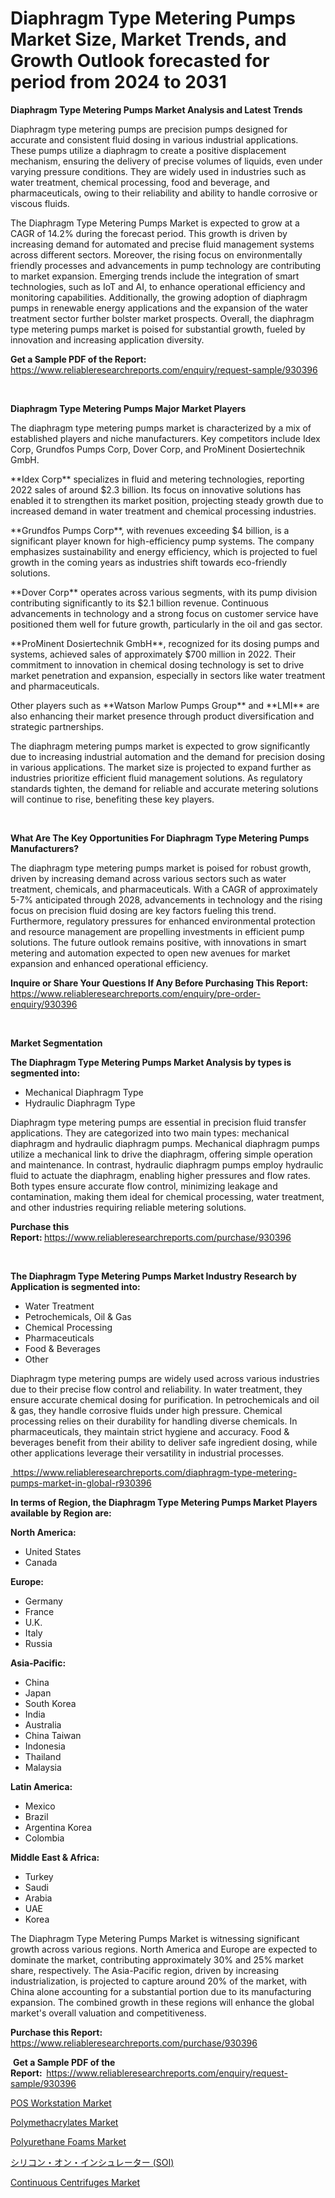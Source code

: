 <p><h1>Diaphragm Type Metering Pumps Market Size, Market Trends, and Growth Outlook forecasted for period from 2024 to 2031</h1></p><p><strong>Diaphragm Type Metering Pumps Market Analysis and Latest Trends</strong></p>
<p><p>Diaphragm type metering pumps are precision pumps designed for accurate and consistent fluid dosing in various industrial applications. These pumps utilize a diaphragm to create a positive displacement mechanism, ensuring the delivery of precise volumes of liquids, even under varying pressure conditions. They are widely used in industries such as water treatment, chemical processing, food and beverage, and pharmaceuticals, owing to their reliability and ability to handle corrosive or viscous fluids.</p><p>The Diaphragm Type Metering Pumps Market is expected to grow at a CAGR of 14.2% during the forecast period. This growth is driven by increasing demand for automated and precise fluid management systems across different sectors. Moreover, the rising focus on environmentally friendly processes and advancements in pump technology are contributing to market expansion. Emerging trends include the integration of smart technologies, such as IoT and AI, to enhance operational efficiency and monitoring capabilities. Additionally, the growing adoption of diaphragm pumps in renewable energy applications and the expansion of the water treatment sector further bolster market prospects. Overall, the diaphragm type metering pumps market is poised for substantial growth, fueled by innovation and increasing application diversity.</p></p>
<p><strong>Get a Sample PDF of the Report:&nbsp;</strong> <a href="https://www.reliableresearchreports.com/enquiry/request-sample/930396">https://www.reliableresearchreports.com/enquiry/request-sample/930396</a></p>
<p>&nbsp;</p>
<p><strong>Diaphragm Type Metering Pumps Major Market Players</strong></p>
<p><p>The diaphragm type metering pumps market is characterized by a mix of established players and niche manufacturers. Key competitors include Idex Corp, Grundfos Pumps Corp, Dover Corp, and ProMinent Dosiertechnik GmbH.</p><p>**Idex Corp** specializes in fluid and metering technologies, reporting 2022 sales of around $2.3 billion. Its focus on innovative solutions has enabled it to strengthen its market position, projecting steady growth due to increased demand in water treatment and chemical processing industries.</p><p>**Grundfos Pumps Corp**, with revenues exceeding $4 billion, is a significant player known for high-efficiency pump systems. The company emphasizes sustainability and energy efficiency, which is projected to fuel growth in the coming years as industries shift towards eco-friendly solutions.</p><p>**Dover Corp** operates across various segments, with its pump division contributing significantly to its $2.1 billion revenue. Continuous advancements in technology and a strong focus on customer service have positioned them well for future growth, particularly in the oil and gas sector.</p><p>**ProMinent Dosiertechnik GmbH**, recognized for its dosing pumps and systems, achieved sales of approximately $700 million in 2022. Their commitment to innovation in chemical dosing technology is set to drive market penetration and expansion, especially in sectors like water treatment and pharmaceuticals.</p><p>Other players such as **Watson Marlow Pumps Group** and **LMI** are also enhancing their market presence through product diversification and strategic partnerships.</p><p>The diaphragm metering pumps market is expected to grow significantly due to increasing industrial automation and the demand for precision dosing in various applications. The market size is projected to expand further as industries prioritize efficient fluid management solutions. As regulatory standards tighten, the demand for reliable and accurate metering solutions will continue to rise, benefiting these key players.</p></p>
<p>&nbsp;</p>
<p><strong>What Are The Key Opportunities For Diaphragm Type Metering Pumps Manufacturers?</strong></p>
<p><p>The diaphragm type metering pumps market is poised for robust growth, driven by increasing demand across various sectors such as water treatment, chemicals, and pharmaceuticals. With a CAGR of approximately 5-7% anticipated through 2028, advancements in technology and the rising focus on precision fluid dosing are key factors fueling this trend. Furthermore, regulatory pressures for enhanced environmental protection and resource management are propelling investments in efficient pump solutions. The future outlook remains positive, with innovations in smart metering and automation expected to open new avenues for market expansion and enhanced operational efficiency.</p></p>
<p><strong>Inquire or Share Your Questions If Any Before Purchasing This Report:</strong> <a href="https://www.reliableresearchreports.com/enquiry/pre-order-enquiry/930396">https://www.reliableresearchreports.com/enquiry/pre-order-enquiry/930396</a></p>
<p>&nbsp;</p>
<p><strong>Market Segmentation</strong></p>
<p><strong>The Diaphragm Type Metering Pumps Market Analysis by types is segmented into:</strong></p>
<p><ul><li>Mechanical Diaphragm Type</li><li>Hydraulic Diaphragm Type</li></ul></p>
<p><p>Diaphragm type metering pumps are essential in precision fluid transfer applications. They are categorized into two main types: mechanical diaphragm and hydraulic diaphragm pumps. Mechanical diaphragm pumps utilize a mechanical link to drive the diaphragm, offering simple operation and maintenance. In contrast, hydraulic diaphragm pumps employ hydraulic fluid to actuate the diaphragm, enabling higher pressures and flow rates. Both types ensure accurate flow control, minimizing leakage and contamination, making them ideal for chemical processing, water treatment, and other industries requiring reliable metering solutions.</p></p>
<p><strong>Purchase this Report:&nbsp;</strong><a href="https://www.reliableresearchreports.com/purchase/930396">https://www.reliableresearchreports.com/purchase/930396</a></p>
<p>&nbsp;</p>
<p><strong>The Diaphragm Type Metering Pumps Market Industry Research by Application is segmented into:</strong></p>
<p><ul><li>Water Treatment</li><li>Petrochemicals, Oil & Gas</li><li>Chemical Processing</li><li>Pharmaceuticals</li><li>Food & Beverages</li><li>Other</li></ul></p>
<p><p>Diaphragm type metering pumps are widely used across various industries due to their precise flow control and reliability. In water treatment, they ensure accurate chemical dosing for purification. In petrochemicals and oil & gas, they handle corrosive fluids under high pressure. Chemical processing relies on their durability for handling diverse chemicals. In pharmaceuticals, they maintain strict hygiene and accuracy. Food & beverages benefit from their ability to deliver safe ingredient dosing, while other applications leverage their versatility in industrial processes.</p></p>
<p><a href="https://www.reliableresearchreports.com/diaphragm-type-metering-pumps-market-in-global-r930396">&nbsp;https://www.reliableresearchreports.com/diaphragm-type-metering-pumps-market-in-global-r930396</a></p>
<p><strong>In terms of Region, the Diaphragm Type Metering Pumps Market Players available by Region are:</strong></p>
<p>
    <p> <strong> North America: </strong>
        <ul>
            <li>United States</li>
            <li>Canada</li>
        </ul>
        </p> 
    <p> <strong> Europe: </strong>
        <ul>
            <li>Germany</li>
            <li>France</li>
            <li>U.K.</li>
            <li>Italy</li>
            <li>Russia</li>
        </ul>
        </p> 
    <p> <strong> Asia-Pacific: </strong>
        <ul>
            <li>China</li>
            <li>Japan</li>
            <li>South Korea</li>
            <li>India</li>
            <li>Australia</li>
            <li>China Taiwan</li>
            <li>Indonesia</li>
            <li>Thailand</li>
            <li>Malaysia</li>
        </ul>
        </p> 
    <p> <strong> Latin America: </strong>
        <ul>
            <li>Mexico</li>
            <li>Brazil</li>
            <li>Argentina Korea</li>
            <li>Colombia</li>
        </ul>
        </p> 
    <p> <strong> Middle East & Africa: </strong>
        <ul>
            <li>Turkey</li>
            <li>Saudi</li>
            <li>Arabia</li>
            <li>UAE</li>
            <li>Korea</li>
        </ul>
    </p>
    </p>
<p><p>The Diaphragm Type Metering Pumps Market is witnessing significant growth across various regions. North America and Europe are expected to dominate the market, contributing approximately 30% and 25% market share, respectively. The Asia-Pacific region, driven by increasing industrialization, is projected to capture around 20% of the market, with China alone accounting for a substantial portion due to its manufacturing expansion. The combined growth in these regions will enhance the global market's overall valuation and competitiveness.</p></p>
<p><strong>Purchase this Report: </strong><a href="https://www.reliableresearchreports.com/purchase/930396">https://www.reliableresearchreports.com/purchase/930396</a></p>
<p>&nbsp;<strong>Get a Sample PDF of the Report:&nbsp;&nbsp;</strong><a href="https://www.reliableresearchreports.com/enquiry/request-sample/930396">https://www.reliableresearchreports.com/enquiry/request-sample/930396</a></p>
<p><strong></strong></p>
<p><p><a href="https://medium.com/@caseyshhand587/the-pos-workstation-market-prioritizes-cost-control-and-efficiency-enhancement-cbdfd3109614">POS Workstation Market</a></p><p><a href="https://www.linkedin.com/pulse/what-influencing-future-polymethacrylates-market-insights-growth-hzejf?trackingId=Mv0TfOvPQrODfCyoFLcjSQ%3D%3D">Polymethacrylates Market</a></p><p><a href="https://www.linkedin.com/pulse/polyurethane-foams-market-global-share-ranking-overall-sales-tfdef?trackingId=46Hxdt%2B9Rf%2BVpn0WdmZhOA%3D%3D">Polyurethane Foams Market</a></p><p><a href="https://medium.com/@bulahhamill83/%E3%82%B7%E3%83%AA%E3%82%B3%E3%83%B3%E3%82%AA%E3%83%B3%E3%82%A4%E3%83%B3%E3%82%B7%E3%83%A5%E3%83%AC%E3%83%BC%E3%82%BF%E3%83%BC-soi-%E5%B8%82%E5%A0%B4-%E6%A5%AD%E7%95%8C%E3%81%AE%E7%8A%B6%E6%B3%81-%E6%88%90%E9%95%B7%E3%81%AE%E8%BB%8C%E8%B7%A1%E3%81%8A%E3%82%88%E3%81%B3%E3%82%B0%E3%83%AD%E3%83%BC%E3%83%90%E3%83%AB%E5%B8%82%E5%A0%B4-e77db04d62a3?postPublishedType=initial">シリコン・オン・インシュレーター (SOI)</a></p><p><a href="https://medium.com/@abigail.stewart9783456/the-global-continuous-centrifuges-market-is-projected-to-experience-an-annual-growth-rate-of-12-5-87c3fe2fb8af">Continuous Centrifuges Market</a></p></p>